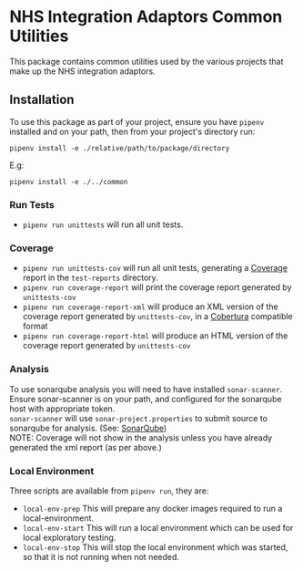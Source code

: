 # NHS Integration Adaptors Common Utilities

This package contains common utilities used by the various projects that make up the NHS integration adaptors.

## Installation
To use this package as part of your project, ensure you have `pipenv` installed and on your path, then from your
project's directory run:
```
pipenv install -e ./relative/path/to/package/directory
```
E.g:
```
pipenv install -e ./../common
```

### Run Tests
- `pipenv run unittests` will run all unit tests.

### Coverage
- `pipenv run unittests-cov` will run all unit tests, generating a [Coverage](https://coverage.readthedocs.io/) report
in the `test-reports` directory.
- `pipenv run coverage-report` will print the coverage report generated by `unittests-cov`
- `pipenv run coverage-report-xml` will produce an XML version of the coverage report generated by `unittests-cov`, in a
[Cobertura](http://cobertura.github.io/cobertura/) compatible format
- `pipenv run coverage-report-html` will produce an HTML version of the coverage report generated by `unittests-cov`

### Analysis
To use sonarqube analysis you will need to have installed `sonar-scanner`. \
Ensure sonar-scanner is on your path, and configured for the sonarqube host with appropriate token. \
`sonar-scanner` will use `sonar-project.properties` to submit source to sonarqube for analysis.
 (See: [SonarQube](https://gpitbjss.atlassian.net/wiki/x/XQFfXQ))\
NOTE: Coverage will not show in the analysis unless you have already generated the xml report (as per above.)

### Local Environment
Three scripts are available from `pipenv run`, they are:
- `local-env-prep` This will prepare any docker images required to run a local-environment.
- `local-env-start` This will run a local environment which can be used for local exploratory testing.
- `local-env-stop` This will stop the local environment which was started, so that it is not running when not needed.
